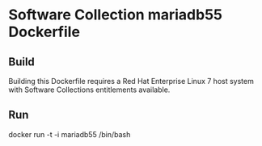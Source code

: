 Software Collection mariadb55 Dockerfile
===================

Build
-----

Building this Dockerfile requires a Red Hat Enterprise Linux 7 host
system with Software Collections entitlements available.

Run
-----

docker run -t -i mariadb55 /bin/bash
